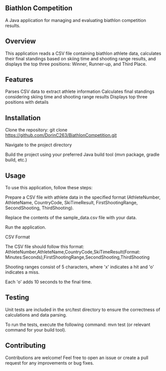 ## Biathlon Competition
A Java application for managing and evaluating biathlon competition results.

## Overview
This application reads a CSV file containing biathlon athlete data, 
calculates their final standings based on skiing time and shooting range results, 
and displays the top three positions: Winner, Runner-up, and Third Place.

## Features
Parses CSV data to extract athlete information
Calculates final standings considering skiing time and shooting range results
Displays top three positions with details

## Installation
Clone the repository: git clone https://github.com/DorinC263/BiathlonCompetition.git

Navigate to the project directory

Build the project using your preferred Java build tool (mvn package, gradle build, etc.)

## Usage
To use this application, follow these steps:

Prepare a CSV file with athlete data in the specified format (AthleteNumber, AthleteName, CountryCode, SkiTimeResult, FirstShootingRange, SecondShooting, ThirdShooting).

Replace the contents of the sample_data.csv file with your data.

Run the application.

CSV Format

The CSV file should follow this format: AthleteNumber,AthleteName,CountryCode,SkiTimeResult(Format: Minutes:Seconds),FirstShootingRange,SecondShooting,ThirdShooting

Shooting ranges consist of 5 characters, where 'x' indicates a hit and 'o' indicates a miss.

Each 'o' adds 10 seconds to the final time.

## Testing
Unit tests are included in the src/test directory to ensure the correctness of calculations and data parsing.

To run the tests, execute the following command: mvn test (or relevant command for your build tool).

## Contributing
Contributions are welcome! Feel free to open an issue or create a pull request for any improvements or bug fixes.
